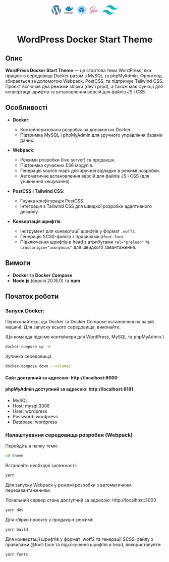 <div style="display: flex; gap: 10px; padding: 0 0 20px 0; align-items: center; justify-content: center;">
  <span>
    <img src="https://raw.githubusercontent.com/GrafVishna/wordpress-docker-start-theme/3a2c1e5e792f8baaaf13cf6d7c230f2408752323/.git-icons/wordpress.svg" alt="wordpress" height="30"/>
  </span>
  <span>
    <img src="https://raw.githubusercontent.com/GrafVishna/wordpress-docker-start-theme/3a2c1e5e792f8baaaf13cf6d7c230f2408752323/.git-icons/docker.svg" alt="wordpress" height="30"/>
  </span>
  <span>
    <img src="https://raw.githubusercontent.com/GrafVishna/wordpress-docker-start-theme/3a2c1e5e792f8baaaf13cf6d7c230f2408752323/.git-icons/webpack.svg" alt="webpack" height="30"/>
    </span>
  <span>
    <img src="https://raw.githubusercontent.com/GrafVishna/wordpress-docker-start-theme/3a2c1e5e792f8baaaf13cf6d7c230f2408752323/.git-icons/sass.svg" alt="sass" height="30"/>
  </span>
  <span>
    <img src="https://raw.githubusercontent.com/GrafVishna/wordpress-docker-start-theme/3a2c1e5e792f8baaaf13cf6d7c230f2408752323/.git-icons/tailwind.svg" alt="tailwind" height="30"/> 
  </span>
</div>

<h1 style="text-align: center;">WordPress Docker Start Theme</h1>

## Опис

**WordPress Docker Start Theme** — це стартова тема WordPress, яка працює в середовищі Docker разом з MySQL та phpMyAdmin. Фронтенд збирається за допомогою Webpack, PostCSS, та підтримує Tailwind CSS. Проєкт включає два режими збірки (dev і prod), а також має функції для конвертації шрифтів та встановлення версій для файлів JS і CSS.

## Особливості

- **Docker**:
  - Контейнеризована розробка за допомогою Docker.
  - Підтримка MySQL і phpMyAdmin для зручного управління базами даних.
  
- **Webpack**:
  - Режими розробки (live server) та продакшн.
  - Підтримка сучасних ES6 модулів.
  - Генерація source maps для зручної відладки в режимі розробки.
  - Автоматичне встановлення версій для файлів JS і CSS (для уникнення кешування).

- **PostCSS і Tailwind CSS**:
  - Гнучка конфігурація PostCSS.
  - Інтеграція з Tailwind CSS для швидкої розробки адаптивного дизайну.

- **Конвертація шрифтів**:
  - Інструмент для конвертації шрифтів у формат `.woff2`.
  - Генерація SCSS-файлів з правилами `@font-face`.
  - Підключення шрифтів в head з атрибутами `rel="preload"` та `crossorigin="anonymous"` для швидкого завантаження.

## Вимоги

- **Docker** та **Docker Compose**
- **Node.js** (версія 20.16.0) та **npm**


## Початок роботи

### Запуск Docker:

Переконайтесь, що Docker та Docker Compose встановлені на вашій машині. Для запуску всього середовища, виконайте:

(Ця команда підніме контейнери для WordPress, MySQL та phpMyAdmin.)

```bash
docker-compose up -d
```
Зупинка середовища
```bash
docker-compose down --volumes
```

#### Сайт доступний за адресою: http://localhost:8000
#### phpMyAdmin доступний за адресою: http://localhost:8181

- MySQL
- Host: mysql:3306
- User: wordpress
- Password: wordpress
- Database: wordpress

### Налаштування середовища розробки (Webpack)

Перейдіть в папку теми:

```bash
cd theme
```

Встановіть необхідні залежності:
```bash
yarn
```

Для запуску Webpack у режимі розробки з автоматичним перезавантаженням:

Локальний сервер стане доступний за адресою: http://localhost:3003
```bash
yarn dev
```

Для збірки проєкту у продакшн-режимі:
```bash
yarn build
```

Для конвертації шрифтів у формат .woff2 та генерації SCSS-файлу з правилами @font-face та підключення шрифтів в head, використовуйте:
```bash
yarn fonts
```
